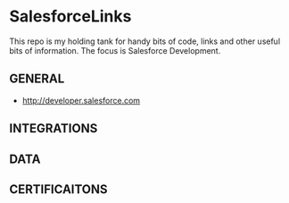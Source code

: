 # SalesforceLinks
This repo is my holding tank for handy bits of code, links and other useful bits of information. The focus is Salesforce Development.

## GENERAL
- http://developer.salesforce.com

## INTEGRATIONS

## DATA

## CERTIFICAITONS


